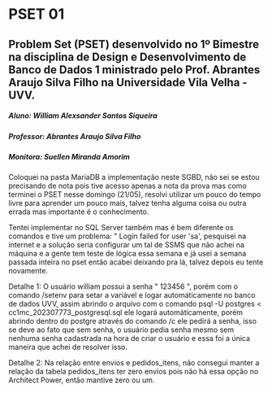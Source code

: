 # PSET 01 

## Problem Set (PSET) desenvolvido no 1º Bimestre na disciplina de Design e Desenvolvimento de Banco de Dados 1 ministrado pelo Prof. Abrantes Araujo Silva Filho na Universidade Vila Velha - UVV.

##### Aluno: William Alexsander Santos Siqueira
##### Professor: Abrantes Araujo Silva Filho
##### Monitora: Suellen Miranda Amorim

Coloquei na pasta MariaDB a implementação neste SGBD, não sei se estou precisando de nota pois  tive acesso apenas a nota da prova mas como terminei o PSET nesse domingo (21/05), resolvi utilizar um pouco do tempo livre para aprender um pouco mais, talvez tenha alguma coisa ou outra errada mas importante é o conhecimento.

Tentei implementar no SQL Server também mas é bem diferente os comandos e tive um problema: " Login failed for user 'sa', pesquisei na internet e a solução seria configurar um tal de SSMS que não achei na máquina e a gente tem teste de lógica essa semana e já usei a semana passada inteira no pset então acabei deixando pra lá, talvez depois eu tente novamente.

Detalhe 1: O usuário william possui a senha " 123456 ", porém com o comando /setenv para setar a variável e logar automáticamente no banco de dados UVV, assim abrindo o arquivo com o comando psql -U postgres < cc1mc_202307773_postgresql.sql ele logará automáticamente, porém abrindo dentro do postgre através do comando /c ele pedirá a senha, isso se deve ao fato que sem senha, o usuário pedia senha mesmo sem nenhuma senha cadastrada na hora de criar o usuário e essa foi a única maneira que achei de resolver isso.

Detalhe 2: Na relação entre envios e pedidos_itens, não consegui manter a relação da tabela pedidos_itens ter zero envios pois não há essa opção no Architect Power, então mantive zero ou um.

